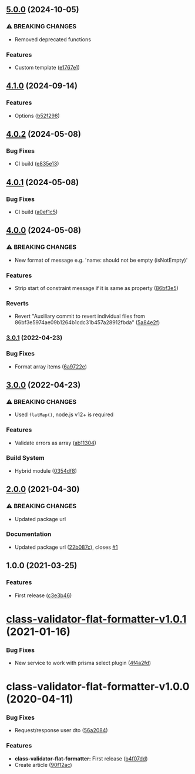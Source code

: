 ## [5.0.0](https://github.com/unlight/class-validator-flat-formatter/compare/v4.1.0...v5.0.0) (2024-10-05)

### ⚠ BREAKING CHANGES

* Removed deprecated functions

### Features

* Custom template ([e1767e1](https://github.com/unlight/class-validator-flat-formatter/commit/e1767e1c65aeef57f293453ee785711c9aa24b4b))

## [4.1.0](https://github.com/unlight/class-validator-flat-formatter/compare/v4.0.2...v4.1.0) (2024-09-14)

### Features

* Options ([b52f298](https://github.com/unlight/class-validator-flat-formatter/commit/b52f298fe68340a6a4e8379f238244a0749a38fc))

## [4.0.2](https://github.com/unlight/class-validator-flat-formatter/compare/v4.0.1...v4.0.2) (2024-05-08)


### Bug Fixes

* CI build ([e835e13](https://github.com/unlight/class-validator-flat-formatter/commit/e835e131fb8fcec42f10fe9a3a1293a4a8ae1e18))

## [4.0.1](https://github.com/unlight/class-validator-flat-formatter/compare/v4.0.0...v4.0.1) (2024-05-08)


### Bug Fixes

* CI build ([a0ef1c5](https://github.com/unlight/class-validator-flat-formatter/commit/a0ef1c5145aeb2dcd43598352b2bca4023decfc5))

## [4.0.0](https://github.com/unlight/class-validator-flat-formatter/compare/v3.0.1...v4.0.0) (2024-05-08)


### ⚠ BREAKING CHANGES

* New format of message e.g. 'name: should not be empty (isNotEmpty)'

### Features

* Strip start of constraint message if it is same as property ([86bf3e5](https://github.com/unlight/class-validator-flat-formatter/commit/86bf3e5974ae09b1264b1cdc31b457a28912fbda))


### Reverts

* Revert "Auxiliary commit to revert individual files from 86bf3e5974ae09b1264b1cdc31b457a28912fbda" ([5a84e2f](https://github.com/unlight/class-validator-flat-formatter/commit/5a84e2f4f02dc1fe12c98693163c53d5a9c58b72))

### [3.0.1](https://github.com/unlight/class-validator-flat-formatter/compare/v3.0.0...v3.0.1) (2022-04-23)


### Bug Fixes

* Format array items ([6a9722e](https://github.com/unlight/class-validator-flat-formatter/commit/6a9722e64f623313cce05f52d1771d9f6b9a1ed3))

## [3.0.0](https://github.com/unlight/class-validator-flat-formatter/compare/v2.0.0...v3.0.0) (2022-04-23)


### ⚠ BREAKING CHANGES

* Used `flatMap()`, node.js v12+ is required

### Features

* Validate errors as array ([ab11304](https://github.com/unlight/class-validator-flat-formatter/commit/ab11304a13c80cbef27a450083ca52e358a00304))


### Build System

* Hybrid module ([0354df8](https://github.com/unlight/class-validator-flat-formatter/commit/0354df857225382fd38eb9c4da38d98aac42191a))

## [2.0.0](https://github.com/unlight/class-validator-flat-formatter/compare/v1.0.1...v2.0.0) (2021-04-30)


### ⚠ BREAKING CHANGES

* Updated package url

### Documentation

* Updated package url ([22b087c](https://github.com/unlight/class-validator-flat-formatter/commit/22b087c43ffc7fa4e241ac285aae522fb1395481)), closes [#1](https://github.com/unlight/class-validator-flat-formatter/issues/1)

## 1.0.0 (2021-03-25)


### Features

* First release ([c3e3b46](https://github.com/unlight/class-validator-flat-formatter/commit/c3e3b46b54f766c37bd2bd8608df4109dde5a418))

# [class-validator-flat-formatter-v1.0.1](https://github.com/unlight/nestjs-graphql-prisma-realworld-example-app/compare/class-validator-flat-formatter-v1.0.0...class-validator-flat-formatter-v1.0.1) (2021-01-16)


### Bug Fixes

* New service to work with prisma select plugin ([4f4a2fd](https://github.com/unlight/nestjs-graphql-prisma-realworld-example-app/commit/4f4a2fd899606154225ddbe491639819a07a0882))

# class-validator-flat-formatter-v1.0.0 (2020-04-11)

### Bug Fixes

-   Request/response user dto ([56a2084](https://github.com/unlight/nestjs-graphql-prisma-realworld-example-app/commit/56a20848c2dbecc76686b9db1380366a9197b90d))

### Features

-   **class-validator-flat-formatter:** First release ([b4f07dd](https://github.com/unlight/nestjs-graphql-prisma-realworld-example-app/commit/b4f07ddd6cdb417b7fdca9dd992d9c7a05b31889))
-   Create article ([90f12ac](https://github.com/unlight/nestjs-graphql-prisma-realworld-example-app/commit/90f12acffb290132dc42868ba789826eb4125e1c))
